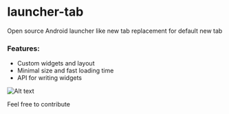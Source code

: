 # launcher-tab
Open source Android launcher like new tab replacement for default new tab

### Features:
- Custom widgets and layout
- Minimal size and fast loading time
- API for writing widgets

![Alt text](https://i.imgur.com/lmH6exi.png "Screenshot")

Feel free to contribute

